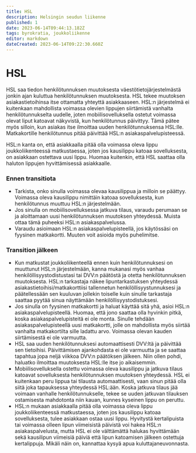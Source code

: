 ```yaml
---
title: HSL
description: Helsingin seudun liikenne
published: 1
date: 2023-06-14T09:44:13.182Z
tags: byrokratia, joukkoliikenne
editor: markdown
dateCreated: 2023-06-14T09:22:30.660Z
---
```


# HSL

HSL saa tiedon henkilötunnuksen muutoksesta väestötietojärjestelmästä jonkin ajan kuluttua henkilötunnuksen muutoksesta. HSL tekee muutoksen asiakastietoihinsa itse ottamatta yhteyttä asiakkaaseen. HSL:n järjestelmä ei kuitenkaan mahdollista voimassa olevien lippujen siirtämistä vanhalta henkilötunnukselta uudelle, joten mobiilisovelluksella ostetut voimassa olevat liput katoavat näkyvistä, kun henkilötunnus päivittyy. Tämä pätee myös silloin, kun asiakas itse ilmoittaa uuden henkilötunnuksensa HSL:lle. Matkakortille henkilötunnus pitää päivittää HSL:n asiakaspalvelupisteessä.

HSL:n kanta on, että asiakkaalla pitää olla voimassa oleva lippu joukkoliikenteessä matkustaessa, joten jos kausilippu katoaa sovelluksesta, on asiakkaan ostettava uusi lippu. Huomaa kuitenkin, että HSL saattaa olla haluton lippujen hyvittämisessä asiakkaalle.

### Ennen transitiota

-   Tarkista, onko sinulla voimassa olevaa kausilippua ja milloin se päättyy. Voimassa oleva kausilippu nimittäin katoaa sovelluksesta, kun henkilötunnus muuttuu HSL:n järjestelmään.
-   Jos sinulla on mobiilisovelluksessa jatkuva tilaus, varaudu perumaan se ja aloittamaan uusi henkilötunnuksen muutoksen yhteydessä. Muista ottaa tämä puheeksi HSL:n asiakaspalvelussa.
-   Varaudu asioimaan HSL:n asiakaspalvelupisteellä, jos käytössäsi on fyysinen matkakortti. Muuten voit asioida myös puhelimitse.

### Transition jälkeen

-   Kun matkustat joukkoliikenteellä ennen kuin henkilötunnuksesi on muuttunut HSL:n järjestelmään, kanna mukanasi myös vanhaa henkilöllisyystodistustasi tai DVV:n päätöstä ja otetta henkilötunnuksen muutoksesta. HSL:n tarkastaja näkee lipuntarkastuksen yhteydessä asiakastietoihisi/matkakorttiisi tallennetun henkilöllisyystunnuksesi ja päätellessään sen kuuluvan jollekin toiselle kuin sinulle tarkastaja saattaa pyytää sinua näyttämään henkilöllisyystodistuksesi.
-   Jos sinulla on fyysinen matkakortti ja haluat käyttää sitä yhä, asioi HSL:n asiakaspalvelupisteellä. Huomaa, että jono saattaa olla hyvinkin pitkä, koska asiakaspalvelupisteitä ei ole monta. Sinulle tehdään asiakaspalvelupisteellä uusi matkakortti, jolle on mahdollista myös siirtää vanhalta matkakortilta sille ladattu arvo. Voimassa olevan kauden siirtämisestä ei ole varmuutta.
-   HSL saa uuden henkilötunnuksesi automaattisesti DVV:ltä ja päivittää sen tietoihisi. Päivittämisen ajankohdasta ei ole varmuutta ja se saattaa tapahtua jopa neljä viikkoa DVV:n päätöksen jälkeen. Niin ollen pohdi, haluatko ilmoittaa muutoksesta HSL:lle itse jo aikaisemmin.
-   Mobiilisovelluksella ostettu voimassa oleva kausilippu ja jatkuva tilaus katoavat sovelluksesta henkilötunnuksen muutoksen yhteydessä. HSL ei kuitenkaan peru lippua tai tilausta automaattisesti, vaan sinun pitää olla siitä joka tapauksessa yhteydessä HSL:ään. Koska jatkuva tilaus jää voimaan vanhalle henkilötunnukselle, tekee se uuden jatkuvan tilauksen ostamisesta mahdotonta niin kauan, kunnes kyseinen lippu on peruttu.
-   HSL:n mukaan asiakkaalla pitää olla voimassa oleva lippu joukkoliikenteessä matkustaessa, joten jos kausilippu katoaa sovelluksesta, tulee asiakkaan ostaa uusi lippu. Hyvitystä kertalipuista tai voimassa olleen lipun viimeisistä päivistä voi hakea HSL:n asiakaspalvelusta, mutta HSL ei ole välttämättä halukas hyvittämään sekä kausilipun viimeisiä päiviä että lipun katoamisen jälkeen ostettuja kertalippuja. Mikäli näin on, kannattaa kysyä apua kuluttajaneuvonnasta.